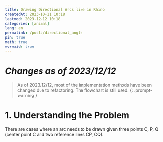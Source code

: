 ```yaml
---
title: Drawing Directional Arcs like in Rhino
createdAt: 2023-10-11 10:18
lastmod: 2023-12-12 10:18
categories: [animal]
lang: en
permalink: /posts/directional_angle
pin: true
math: true
mermaid: true
---
```

# _Changes as of 2023/12/12_
> As of 2023/12/12, most of the implementation methods have been changed due to refactoring. The flowchart is still used.
{: .prompt-warning }

# 1. Understanding the Problem
There are cases where an arc needs to be drawn given three points C, P, Q (center point C and two reference lines CP, CQ).
​